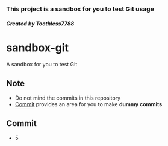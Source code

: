 ### This project is a sandbox for you to test Git usage
##### Created by Toothless7788


# sandbox-git
A sandbox for you to test Git


## Note
- Do not mind the commits in this repository
- [Commit](#commit) provides an area for you to make **dummy commits**


## Commit
- 5
